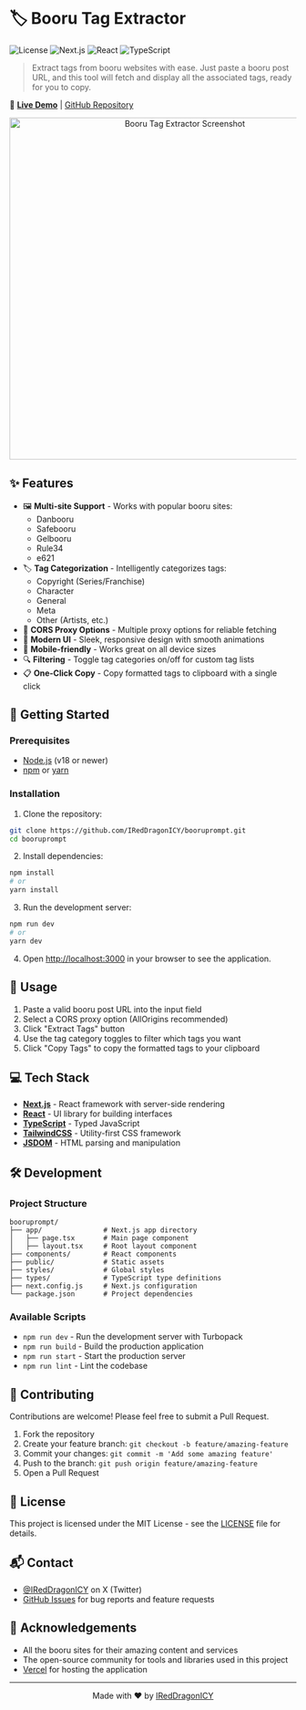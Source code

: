 # 🏷️ Booru Tag Extractor

![License](https://img.shields.io/badge/license-MIT-blue.svg)
![Next.js](https://img.shields.io/badge/Next.js-15.1.7-black?logo=next.js)
![React](https://img.shields.io/badge/React-19.0-blue?logo=react)
![TypeScript](https://img.shields.io/badge/TypeScript-96.4%25-blue?logo=typescript)

> Extract tags from booru websites with ease. Just paste a booru post URL, and this tool will fetch and display all the associated tags, ready for you to copy.

📌 **[Live Demo](https://booruprompt.vercel.app)** | [GitHub Repository](https://github.com/IRedDragonICY/booruprompt)

<p align="center">
  <img src="https://github.com/user-attachments/assets/f7680d50-595e-4e4e-9375-21b4f7eced81" alt="Booru Tag Extractor Screenshot" width="600">

</p>

## ✨ Features

- 🖼️ **Multi-site Support** - Works with popular booru sites:
  - Danbooru
  - Safebooru
  - Gelbooru
  - Rule34
  - e621
- 🏷️ **Tag Categorization** - Intelligently categorizes tags:
  - Copyright (Series/Franchise)
  - Character
  - General
  - Meta
  - Other (Artists, etc.)
- 🔄 **CORS Proxy Options** - Multiple proxy options for reliable fetching
- 🎨 **Modern UI** - Sleek, responsive design with smooth animations
- 📱 **Mobile-friendly** - Works great on all device sizes
- 🔍 **Filtering** - Toggle tag categories on/off for custom tag lists
- 📋 **One-Click Copy** - Copy formatted tags to clipboard with a single click

## 🚀 Getting Started

### Prerequisites

- [Node.js](https://nodejs.org/) (v18 or newer)
- [npm](https://www.npmjs.com/) or [yarn](https://yarnpkg.com/)

### Installation

1. Clone the repository:
```bash
git clone https://github.com/IRedDragonICY/booruprompt.git
cd booruprompt
```

2. Install dependencies:
```bash
npm install
# or
yarn install
```

3. Run the development server:
```bash
npm run dev
# or
yarn dev
```

4. Open [http://localhost:3000](http://localhost:3000) in your browser to see the application.

## 🔧 Usage

1. Paste a valid booru post URL into the input field
2. Select a CORS proxy option (AllOrigins recommended)
3. Click "Extract Tags" button
4. Use the tag category toggles to filter which tags you want
5. Click "Copy Tags" to copy the formatted tags to your clipboard

## 💻 Tech Stack

- **[Next.js](https://nextjs.org/)** - React framework with server-side rendering
- **[React](https://reactjs.org/)** - UI library for building interfaces
- **[TypeScript](https://www.typescriptlang.org/)** - Typed JavaScript
- **[TailwindCSS](https://tailwindcss.com/)** - Utility-first CSS framework
- **[JSDOM](https://github.com/jsdom/jsdom)** - HTML parsing and manipulation

## 🛠️ Development

### Project Structure

```
booruprompt/
├── app/               # Next.js app directory
│   ├── page.tsx       # Main page component
│   ├── layout.tsx     # Root layout component
├── components/        # React components
├── public/            # Static assets
├── styles/            # Global styles
├── types/             # TypeScript type definitions
├── next.config.js     # Next.js configuration
└── package.json       # Project dependencies
```

### Available Scripts

- `npm run dev` - Run the development server with Turbopack
- `npm run build` - Build the production application
- `npm run start` - Start the production server
- `npm run lint` - Lint the codebase

## 🤝 Contributing

Contributions are welcome! Please feel free to submit a Pull Request.

1. Fork the repository
2. Create your feature branch: `git checkout -b feature/amazing-feature`
3. Commit your changes: `git commit -m 'Add some amazing feature'`
4. Push to the branch: `git push origin feature/amazing-feature`
5. Open a Pull Request

## 📄 License

This project is licensed under the MIT License - see the [LICENSE](LICENSE) file for details.

## 📬 Contact

- [@IRedDragonICY](https://x.com/ireddragonicy) on X (Twitter)
- [GitHub Issues](https://github.com/IRedDragonICY/booruprompt/issues) for bug reports and feature requests

## 🙏 Acknowledgements

- All the booru sites for their amazing content and services
- The open-source community for tools and libraries used in this project
- [Vercel](https://vercel.com/) for hosting the application

---

<p align="center">Made with ❤️ by <a href="https://github.com/IRedDragonICY">IRedDragonICY</a></p>
